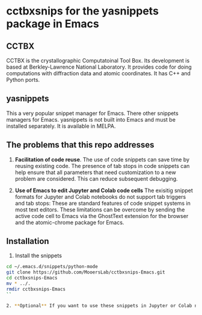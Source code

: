 # cctbxsnips for the yasnippets package in Emacs

## CCTBX

CCTBX is the crystallographic Computatoinal Tool Box. 
Its development is based at Berkley-Lawrence National Laboratory.
It provides code for doing computations with diffraction data and atomic coordinates.
It has C++ and Python ports.

## yasnippets

This a very popular snippet manager for Emacs.
There other snippets managers for Emacs.
yasnippets is not built into Emacs and must be installed separately.
It is available in MELPA.


## The problems that this repo addresses

1. **Facilitation of code reuse**. The use of code snippets can save time by reusing existing code. The presence of tab stops in code snippets can help ensure that all parameters that need customization to a new problem are considered. This can reduce subsequent debugging.

2. **Use of Emacs to edit Jupyter and Colab code cells** The exisitig snippet formats for Jupyter and Colab notebooks do not support tab triggers and tab stops: These are standard features of code snippet systems in most text editors. These limitations can be overcome by sending the active code cell to Emacs via the GhostText extension for the browser and the atomic-chrome package for Emacs.

## Installation

1. Install the snippets

```bash
cd ~/.emacs.d/snippets/python-mode
git clone https://github.com/MooersLab/cctbxsnips-Emacs.git
cd cctbxsnips-Emacs
mv * ../.
rmdir cctbxsnips-Emacs
``

2. **Optional** If you want to use these snippets in Jupyter or Colab notebooks, install [GhostText](https://ghosttext.fregante.com/) in your browser and atomic-chome in [Emacs](https://github.com/alpha22jp/atomic-chrome).
